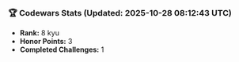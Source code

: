### 🏆 Codewars Stats (Updated: 2025-10-28 08:12:43 UTC)

- **Rank:** 8 kyu
- **Honor Points:** 3
- **Completed Challenges:** 1
